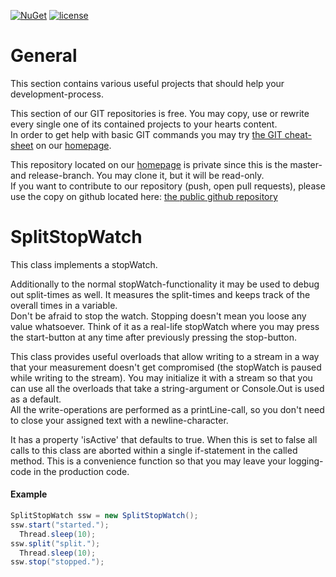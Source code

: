 [![NuGet](https://img.shields.io/nuget/v/splitstopwatch.svg?maxAge=2592000)](https://www.nuget.org/packages/SplitStopWatch/)
 [![license](https://img.shields.io/github/license/unterrainerinformatik/splitstopwatch.svg?maxAge=2592000)](http://unlicense.org)

# General  

This section contains various useful projects that should help your development-process.  

This section of our GIT repositories is free. You may copy, use or rewrite every single one of its contained projects to your hearts content.  
In order to get help with basic GIT commands you may try [the GIT cheat-sheet][coding] on our [homepage][homepage].  

This repository located on our  [homepage][homepage] is private since this is the master- and release-branch. You may clone it, but it will be read-only.  
If you want to contribute to our repository (push, open pull requests), please use the copy on github located here: [the public github repository][github]  

# SplitStopWatch  

This class implements a stopWatch.  

Additionally to the normal stopWatch-functionality it may be used to debug out split-times as well. It measures the split-times and keeps track of the overall times in a variable.  
Don't be afraid to stop the watch. Stopping doesn't mean you loose any value whatsoever. Think of it as a real-life stopWatch where you may press the start-button at any time after previously pressing the stop-button.  

This class provides useful overloads that allow writing to a stream in a way that your measurement doesn't get compromised (the stopWatch is paused while writing to the stream). You may initialize it with a stream so that you can use all the overloads that take a string-argument or Console.Out is used as a default.  
All the write-operations are performed as a printLine-call, so you don't need to close your assigned text with a newline-character.  

It has a property 'isActive' that defaults to true. When this is set to false all calls to this class are aborted within a single if-statement in the called method. This is a convenience function so that you may leave your logging-code in the production code.  

#### Example  
    
```csharp
SplitStopWatch ssw = new SplitStopWatch();
ssw.start("started.");
  Thread.sleep(10);
ssw.split("split.");
  Thread.sleep(10);
ssw.stop("stopped.");
```


[homepage]: http://www.unterrainer.info
[coding]: http://www.unterrainer.info/Home/Coding
[github]: https://github.com/UnterrainerInformatik/splitstopwatch
